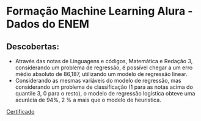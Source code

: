 # Formação Machine Learning Alura - Dados do ENEM

## Descobertas:
* Através das notas de Linguagens e códigos, Matemática e Redação 3, considerando um problema de regressão, é possível chegar a um erro médio absoluto de 86,187, utilizando um modelo de regressão linear.
* Considerando as mesmas variáveis do modelo de regressão, mas considerando um problema de classificação (1 para as notas acima do quantile 3, 0 para o resto), o modelo de regressão logística obteve uma acurácia de 94%, 2 % a mais que o modelo de heuristica.

[Certificado](https://cursos.alura.com.br/certificate/4b0cb793-1768-4c54-a4bc-de683a7bf5de)